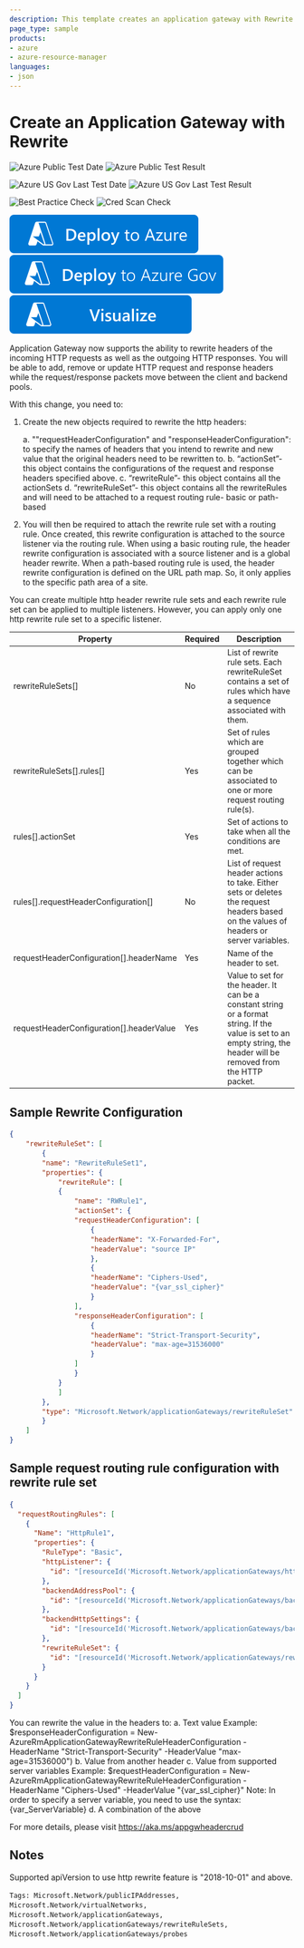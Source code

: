 ```yaml
---
description: This template creates an application gateway with Rewrite functionalities in a virtual network and sets up load balancing, rewrite rules
page_type: sample
products:
- azure
- azure-resource-manager
languages:
- json
---
```

# Create an Application Gateway with Rewrite

![Azure Public Test Date](https://azurequickstartsservice.blob.core.windows.net/badges/quickstarts/microsoft.network/application-gateway-rewrite/PublicLastTestDate.svg)
![Azure Public Test Result](https://azurequickstartsservice.blob.core.windows.net/badges/quickstarts/microsoft.network/application-gateway-rewrite/PublicDeployment.svg)

![Azure US Gov Last Test Date](https://azurequickstartsservice.blob.core.windows.net/badges/quickstarts/microsoft.network/application-gateway-rewrite/FairfaxLastTestDate.svg)
![Azure US Gov Last Test Result](https://azurequickstartsservice.blob.core.windows.net/badges/quickstarts/microsoft.network/application-gateway-rewrite/FairfaxDeployment.svg)

![Best Practice Check](https://azurequickstartsservice.blob.core.windows.net/badges/quickstarts/microsoft.network/application-gateway-rewrite/BestPracticeResult.svg)
![Cred Scan Check](https://azurequickstartsservice.blob.core.windows.net/badges/quickstarts/microsoft.network/application-gateway-rewrite/CredScanResult.svg)

[![Deploy To Azure](https://raw.githubusercontent.com/Azure/azure-quickstart-templates/master/1-CONTRIBUTION-GUIDE/images/deploytoazure.svg?sanitize=true)](https://portal.azure.com/#create/Microsoft.Template/uri/https%3A%2F%2Fraw.githubusercontent.com%2FAzure%2Fazure-quickstart-templates%2Fmaster%2Fquickstarts%2Fmicrosoft.network%2Fapplication-gateway-rewrite%2Fazuredeploy.json)
[![Deploy To Azure US Gov](https://raw.githubusercontent.com/Azure/azure-quickstart-templates/master/1-CONTRIBUTION-GUIDE/images/deploytoazuregov.svg?sanitize=true)](https://portal.azure.us/#create/Microsoft.Template/uri/https%3A%2F%2Fraw.githubusercontent.com%2FAzure%2Fazure-quickstart-templates%2Fmaster%2Fquickstarts%2Fmicrosoft.network%2Fapplication-gateway-rewrite%2Fazuredeploy.json)
[![Visualize](https://raw.githubusercontent.com/Azure/azure-quickstart-templates/master/1-CONTRIBUTION-GUIDE/images/visualizebutton.svg?sanitize=true)](http://armviz.io/#/?load=https%3A%2F%2Fraw.githubusercontent.com%2FAzure%2Fazure-quickstart-templates%2Fmaster%2Fquickstarts%2Fmicrosoft.network%2Fapplication-gateway-rewrite%2Fazuredeploy.json)

Application Gateway now supports the ability to rewrite headers of the incoming HTTP requests as well as the outgoing HTTP responses. You will be able to add, remove or update HTTP request and response headers while the request/response packets move between the client and backend pools.

With this change, you need to:

1. Create the new objects required to rewrite the http headers:

    a. ""requestHeaderConfiguration" and "responseHeaderConfiguration": to specify the names of headers that you intend to rewrite and new value that the original headers need to be rewritten to.
    b. “actionSet”- this object contains the configurations of the request and response headers specified above.
    c. “rewriteRule”- this object contains all the actionSets
    d. “rewriteRuleSet”- this object contains all the rewriteRules and will need to be attached to a request routing rule- basic or path-based

1. You will then be required to attach the rewrite rule set with a routing rule. Once created, this rewrite configuration is attached to the source listener via the routing rule. When using a basic routing rule, the header rewrite configuration is associated with a source listener and is a global header rewrite. When a path-based routing rule is used, the header rewrite configuration is defined on the URL path map. So, it only applies to the specific path area of a site.

You can create multiple http header rewrite rule sets and each rewrite rule set can be applied to multiple listeners. However, you can apply only one http rewrite rule set to a specific listener.

| Property | Required | Description |
|---|---|---|
| rewriteRuleSets[] | No | List of rewrite rule sets. Each rewriteRuleSet contains a set of rules which have a sequence associated with them. |
| rewriteRuleSets[].rules[] | Yes | Set of rules which are grouped together which can be associated to one or more request routing rule(s). |
| rules[].actionSet | Yes | Set of actions to take when all the conditions are met. |
| rules[].requestHeaderConfiguration[] | No | List of request header actions to take. Either sets or deletes the request headers based on the values of headers or server variables. |
| requestHeaderConfiguration[].headerName | Yes | Name of the header to set. |
| requestHeaderConfiguration[].headerValue | Yes | Value to set for the header. It can be a constant string or a format string. If the value is set to an empty string, the header will be removed from the HTTP packet.

## Sample Rewrite Configuration

```json
{
    "rewriteRuleSet": [
        {
        "name": "RewriteRuleSet1",
        "properties": {
            "rewriteRule": [
            {
                "name": "RWRule1",
                "actionSet": {
                "requestHeaderConfiguration": [
                    {
                    "headerName": "X-Forwarded-For",
                    "headerValue": "source IP"
                    },
                    {
                    "headerName": "Ciphers-Used",
                    "headerValue": "{var_ssl_cipher}"
                    }
                ],
                "responseHeaderConfiguration": [
                    {
                    "headerName": "Strict-Transport-Security",
                    "headerValue": "max-age=31536000"
                    }
                ]
                }
            }
            ]
        },
        "type": "Microsoft.Network/applicationGateways/rewriteRuleSet"
        }
    ]
}
```

## Sample request routing rule configuration with rewrite rule set

```json
{
  "requestRoutingRules": [
    {
      "Name": "HttpRule1",
      "properties": {
        "RuleType": "Basic",
        "httpListener": {
          "id": "[resourceId('Microsoft.Network/applicationGateways/httpListeners', variables('applicationGatewayName'), 'HttpListener')]"
        },
        "backendAddressPool": {
          "id": "[resourceId('Microsoft.Network/applicationGateways/backendAddressPools', variables('applicationGatewayName'), 'appGatewayBackendPool')]"
        },
        "backendHttpSettings": {
          "id": "[resourceId('Microsoft.Network/applicationGateways/backendHttpSettingsCollection', variables('applicationGatewayName'), 'appGatewayBackendHttpSettings')]"
        },
        "rewriteRuleSet": {
          "id": "[resourceId('Microsoft.Network/applicationGateways/rewriteRuleSets', variables('applicationGatewayName'), 'rewriteRuleSet1')]"
        }
      }
    }
  ]
}
```

You can rewrite the value in the headers to:
a. Text value
Example: $responseHeaderConfiguration = New-AzureRmApplicationGatewayRewriteRuleHeaderConfiguration -HeaderName "Strict-Transport-Security" -HeaderValue "max-age=31536000")
b. Value from another header
c. Value from supported server variables
Example: $requestHeaderConfiguration = New-AzureRmApplicationGatewayRewriteRuleHeaderConfiguration -HeaderName "Ciphers-Used" -HeaderValue "{var_ssl_cipher}"
Note: In order to specify a server variable, you need to use the syntax: {var_ServerVariable}
d. A combination of the above

For more details, please visit https://aka.ms/appgwheadercrud

## Notes

Supported apiVersion to use http rewrite feature is "2018-10-01" and above.

`Tags: Microsoft.Network/publicIPAddresses, Microsoft.Network/virtualNetworks, Microsoft.Network/applicationGateways, Microsoft.Network/applicationGateways/rewriteRuleSets, Microsoft.Network/applicationGateways/probes`
